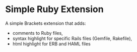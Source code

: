 Simple Ruby Extension
=====================

A simple Brackets extension that adds:
* comments to Ruby files, 
* syntax highlight for specific Rails files (Gemfile, Rakefile),
* html highlight for ERB and HAML files

